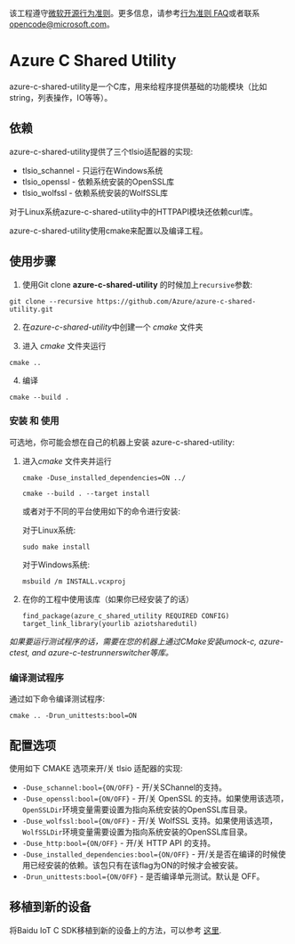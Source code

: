 该工程遵守[微软开源行为准则](https://opensource.microsoft.com/codeofconduct/)。更多信息，请参考[行为准则 FAQ](https://opensource.microsoft.com/codeofconduct/faq/)或者联系[opencode@microsoft.com](mailto:opencode@microsoft.com)。

# Azure C Shared Utility

azure-c-shared-utility是一个C库，用来给程序提供基础的功能模块（比如string，列表操作，IO等等）。

## 依赖

azure-c-shared-utility提供了三个tlsio适配器的实现:
- tlsio_schannel - 只运行在Windows系统
- tlsio_openssl - 依赖系统安装的OpenSSL库
- tlsio_wolfssl - 依赖系统安装的WolfSSL库

对于Linux系统azure-c-shared-utility中的HTTPAPI模块还依赖curl库。

azure-c-shared-utility使用cmake来配置以及编译工程。

## 使用步骤

1. 使用Git clone **azure-c-shared-utility** 的时候加上`recursive`参数:

```
git clone --recursive https://github.com/Azure/azure-c-shared-utility.git
```

2. 在*azure-c-shared-utility*中创建一个 *cmake* 文件夹

3. 进入 *cmake* 文件夹运行
```
cmake ..
```

4. 编译

```
cmake --build .
```

### 安装 和 使用
可选地，你可能会想在自己的机器上安装 azure-c-shared-utility:

1. 进入*cmake* 文件夹并运行
    ```
    cmake -Duse_installed_dependencies=ON ../
    ```
    ```
    cmake --build . --target install
    ```

    或者对于不同的平台使用如下的命令进行安装:

    对于Linux系统:
    ```
    sudo make install
    ```

    对于Windows系统:
    ```
    msbuild /m INSTALL.vcxproj
    ```

2. 在你的工程中使用该库（如果你已经安装了的话）
    ```
    find_package(azure_c_shared_utility REQUIRED CONFIG)
    target_link_library(yourlib aziotsharedutil)
    ```

_如果要运行测试程序的话，需要在您的机器上通过CMake安装umock-c, azure-ctest, and azure-c-testrunnerswitcher等库。_

### 编译测试程序

通过如下命令编译测试程序:

```
cmake .. -Drun_unittests:bool=ON
```

## 配置选项

使用如下 CMAKE 选项来开/关 tlsio 适配器的实现:

* `-Duse_schannel:bool={ON/OFF}` - 开/关SChannel的支持。
* `-Duse_openssl:bool={ON/OFF}` - 开/关 OpenSSL 的支持。如果使用该选项，`OpenSSLDir`环境变量需要设置为指向系统安装的OpenSSL库目录。
* `-Duse_wolfssl:bool={ON/OFF}` - 开/关 WolfSSL 支持。如果使用该选项，`WolfSSLDir`环境变量需要设置为指向系统安装的OpenSSL库目录。
* `-Duse_http:bool={ON/OFF}` - 开/关 HTTP API 的支持。
* `-Duse_installed_dependencies:bool={ON/OFF}` - 开/关是否在编译的时候使用已经安装的依赖。该包只有在该flag为ON的时候才会被安装。
* `-Drun_unittests:bool={ON/OFF}` - 是否编译单元测试。默认是 OFF。


## 移植到新的设备

将Baidu IoT C SDK移植到新的设备上的方法，可以参考
[这里](../PortingGuide.md).
